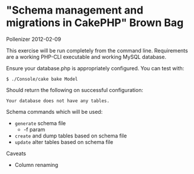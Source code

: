 "Schema management and migrations in CakePHP" Brown Bag
=======================================================
Pollenizer 2012-02-09

This exercise will be run completely from the command line. Requirements are a
working PHP-CLI executable and working MySQL database.

Ensure your database.php is appropriately configured. You can test with:

	$ ./Console/cake bake Model

Should return the following on successful configuration:

	Your database does not have any tables.

Schema commands which will be used:

* `generate` schema file
	* -f param
* `create` and dump tables based on schema file
* `update` alter tables based on schema file

Caveats

* Column renaming
